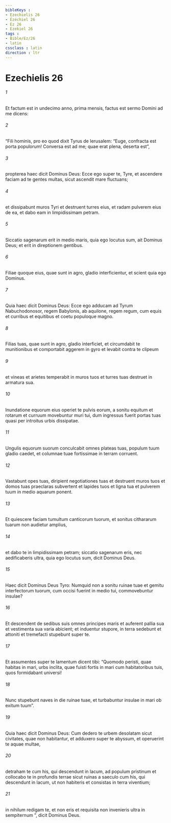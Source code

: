 ```yaml
---
bibleKeys : 
- Ezechielis 26
- Ézéchiel 26
- Ez 26
- Ezekiel 26
tags : 
- Bible/Ez/26
- latin
cssclass : latin
direction : ltr
---
```


# Ezechielis 26

###### 1
Et factum est in undecimo anno, prima mensis, factus est sermo Domini ad me dicens: 
###### 2
“Fili hominis, pro eo quod dixit Tyrus de Ierusalem: “Euge, confracta est porta populorum! Conversa est ad me; quae erat plena, deserta est”,
###### 3
propterea haec dicit Dominus Deus: Ecce ego super te, Tyre, et ascendere faciam ad te gentes multas, sicut ascendit mare fluctuans;
###### 4
et dissipabunt muros Tyri et destruent turres eius, et radam pulverem eius de ea, et dabo eam in limpidissimam petram.
###### 5
Siccatio sagenarum erit in medio maris, quia ego locutus sum, ait Dominus Deus; et erit in direptionem gentibus.
###### 6
Filiae quoque eius, quae sunt in agro, gladio interficientur, et scient quia ego Dominus.
###### 7
Quia haec dicit Dominus Deus: Ecce ego adducam ad Tyrum Nabuchodonosor, regem Babylonis, ab aquilone, regem regum, cum equis et curribus et equitibus et coetu populoque magno.
###### 8
Filias tuas, quae sunt in agro, gladio interficiet, et circumdabit te munitionibus et comportabit aggerem in gyro et levabit contra te clipeum
###### 9
et vineas et arietes temperabit in muros tuos et turres tuas destruet in armatura sua.
###### 10
Inundatione equorum eius operiet te pulvis eorum, a sonitu equitum et rotarum et curruum movebuntur muri tui, dum ingressus fuerit portas tuas quasi per introitus urbis dissipatae.
###### 11
Ungulis equorum suorum conculcabit omnes plateas tuas, populum tuum gladio caedet, et columnae tuae fortissimae in terram corruent.
###### 12
Vastabunt opes tuas, diripient negotiationes tuas et destruent muros tuos et domos tuas praeclaras subvertent et lapides tuos et ligna tua et pulverem tuum in medio aquarum ponent.
###### 13
Et quiescere faciam tumultum canticorum tuorum, et sonitus cithararum tuarum non audietur amplius,
###### 14
et dabo te in limpidissimam petram; siccatio sagenarum eris, nec aedificaberis ultra, quia ego locutus sum, dicit Dominus Deus.
###### 15
Haec dicit Dominus Deus Tyro: Numquid non a sonitu ruinae tuae et gemitu interfectorum tuorum, cum occisi fuerint in medio tui, commovebuntur insulae? 
###### 16
Et descendent de sedibus suis omnes principes maris et auferent pallia sua et vestimenta sua varia abicient; et induentur stupore, in terra sedebunt et attoniti et tremefacti stupebunt super te. 
###### 17
Et assumentes super te lamentum dicent tibi: “Quomodo peristi, quae habitas in mari, urbs inclita, quae fuisti fortis in mari cum habitatoribus tuis, quos formidabant universi!
###### 18
Nunc stupebunt naves in die ruinae tuae, et turbabuntur insulae in mari ob exitum tuum”.
###### 19
Quia haec dicit Dominus Deus: Cum dedero te urbem desolatam sicut civitates, quae non habitantur, et adduxero super te abyssum, et operuerint te aquae multae, 
###### 20
detraham te cum his, qui descendunt in lacum, ad populum pristinum et collocabo te in profundis terrae sicut ruinas a saeculo cum his, qui descendunt in lacum, ut non habiteris et consistas in terra viventium; 
###### 21
in nihilum redigam te, et non eris et requisita non invenieris ultra in sempiternum ”, dicit Dominus Deus.
